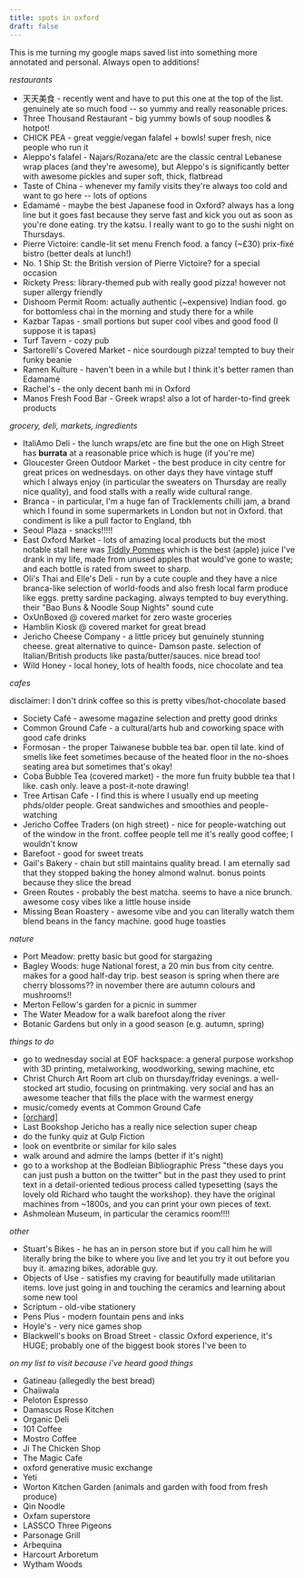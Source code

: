 ```yaml
---
title: spots in oxford
draft: false
---
```

This is me turning my google maps saved list into something more annotated and personal. Always open to additions!

*restaurants*
- 天天美食 - recently went and have to put this one at the top of the list. genuinely ate so much food -- so yummy and really reasonable prices. 
- Three Thousand Restaurant - big yummy bowls of soup noodles & hotpot!
- CHICK PEA - great veggie/vegan falafel + bowls! super fresh, nice people who run it
- Aleppo's falafel - Najars/Rozana/etc are the classic central Lebanese wrap places (and they're awesome), but Aleppo's is significantly better with awesome pickles and super soft, thick, flatbread
- Taste of China - whenever my family visits they're always too cold and want to go here -- lots of options
- Edamamé - maybe the best Japanese food in Oxford? always has a long line but it goes fast because they serve fast and kick you out as soon as you're done eating. try the katsu. I really want to go to the sushi night on Thursdays.
- Pierre Victoire: candle-lit set menu French food. a fancy (~£30) prix-fixé bistro (better deals at lunch!)
- No. 1 Ship St: the British version of Pierre Victoire? for a special occasion
- Rickety Press: library-themed pub with really good pizza! however not super allergy friendly
- Dishoom Permit Room: actually authentic (~expensive) Indian food. go for bottomless chai in the morning and study there for a while
- Kazbar Tapas - small portions but super cool vibes and good food (I suppose it is tapas)
- Turf Tavern - cozy pub
- Sartorelli's Covered Market - nice sourdough pizza! tempted to buy their funky beanie
- Ramen Kulture - haven't been in a while but I think it's better ramen than Edamamé
- Rachel's - the only decent banh mi in Oxford
- Manos Fresh Food Bar - Greek wraps! also a lot of harder-to-find greek products

*grocery, deli, markets, ingredients*
- ItaliAmo Deli - the lunch wraps/etc are fine but the one on High Street has **burrata** at a reasonable price which is huge (if you're me)
- Gloucester Green Outdoor Market - the best produce in city centre for great prices on wednesdays. on other days they have vintage stuff which I always enjoy (in particular the sweaters on Thursday are really nice quality), and food stalls with a really wide cultural range.
- Branca -  in particular, I'm a huge fan of Tracklements chilli jam, a brand which I found in some supermarkets in London but not in Oxford. that condiment is like a pull factor to England, tbh
- Seoul Plaza - snacks!!!!!
- East Oxford Market - lots of amazing local products but the most notable stall here was [Tiddly Pommes](https://www.tiddlypommes.co.uk/) which is the best (apple) juice I've drank in my life, made from unused apples that would've gone to waste; and each bottle is rated from sweet to sharp. 
- Oli's Thai and Elle's Deli - run by a cute couple and they have a nice branca-like selection of world-foods and also fresh local farm produce like eggs. pretty sardine packaging. always tempted to buy everything. their "Bao Buns & Noodle Soup Nights" sound cute
- OxUnBoxed @ covered market for zero waste groceries
- Hamblin Kiosk @ covered market for great bread
- Jericho Cheese Company - a little pricey but genuinely stunning cheese. great alternative to quince- Damson paste. selection of Italian/British products like pasta/butter/sauces. nice bread too!
- Wild Honey - local honey, lots of health foods, nice chocolate and tea

*cafes*

disclaimer: I don't drink coffee so this is pretty vibes/hot-chocolate based
- Society Café - awesome magazine selection and pretty good drinks
- Common Ground Cafe - a cultural/arts hub and coworking space with good cafe drinks
- Formosan - the proper Taiwanese bubble tea bar. open til late. kind of smells like feet sometimes because of the heated floor in the no-shoes seating area but sometimes that's okay!
- Coba Bubble Tea (covered market) - the more fun fruity bubble tea that I like. cash only. leave a post-it-note drawing!
- Tree Artisan Cafe - I find this is where I usually end up meeting phds/older people. Great sandwiches and smoothies and people-watching
- Jericho Coffee Traders (on high street) - nice for people-watching out of the window in the front. coffee people tell me it's really good coffee; I wouldn't know
- Barefoot - good for sweet treats
- Gail's Bakery - chain but still maintains quality bread. I am eternally sad that they stopped baking the honey almond walnut. bonus points because they slice the bread
- Green Routes - probably the best matcha. seems to have a nice brunch. awesome cosy vibes like a little house inside
- Missing Bean Roastery - awesome vibe and you can literally watch them blend beans in the fancy machine. good huge toasties

*nature*
- Port Meadow: pretty basic but good for stargazing
- Bagley Woods: huge National forest, a 20 min bus from city centre. makes for a good half-day trip. best season is spring when there are cherry blossoms?? in november there are autumn colours and mushrooms!!
- Merton Fellow's garden for a picnic in summer
- The Water Meadow for a walk barefoot along the river
- Botanic Gardens but only in a good season (e.g. autumn, spring)

*things to do*
- go to wednesday social at EOF hackspace: a general purpose workshop with 3D printing, metalworking, woodworking, sewing machine, etc
- Christ Church Art Room art club on thursday/friday evenings. a well-stocked art studio, focusing on printmaking. very social and has an awesome teacher that fills the place with the warmest energy
- music/comedy events at Common Ground Cafe
- [\[orchard\]](https://orchard.day)
- Last Bookshop Jericho has a really nice selection super cheap
- do the funky quiz at Gulp Fiction
- look on eventbrite or similar for kilo sales
- walk around and admire the lamps (better if it's night)
- go to a workshop at the Bodleian Bibliographic Press "these days you can just push a button on the twitter" but in the past they used to print text in a detail-oriented tedious process called typesetting (says the lovely old Richard who taught the workshop). they have the original machines from ~1800s, and you can print your own pieces of text.
- Ashmolean Museum, in particular the ceramics room!!!!

*other*
- Stuart's Bikes - he has an in person store but if you call him he will literally bring the bike to where you live and let you try it out before you buy it. amazing bikes, adorable guy. 
- Objects of Use - satisfies my craving for beautifully made utilitarian items. love just going in and touching the ceramics and learning about some new tool
- Scriptum - old-vibe stationery
- Pens Plus - modern fountain pens and inks
- Hoyle's - very nice games shop
- Blackwell's books on Broad Street - classic Oxford experience, it's HUGE; probably one of the biggest book stores I've been to 


*on my list to visit because i've heard good things*
- Gatineau (allegedly the best bread)
- Chaiiwala
- Peloton Espresso
- Damascus Rose Kitchen
- Organic Deli
- 101 Coffee
- Mostro Coffee
- Ji The Chicken Shop
- The Magic Cafe
- oxford generative music exchange
- Yeti
- Worton Kitchen Garden (animals and garden with food from fresh produce)
- Qin Noodle
- Oxfam superstore
- LASSCO Three Pigeons
- Parsonage Grill
- Arbequina
- Harcourt Arboretum
- Wytham Woods
